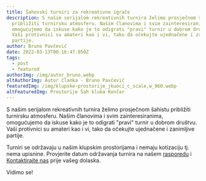 ```yaml
---
title: Šahovski turniri za rekreativne igrače
description: S našim serijalom rekreativnih turnira želimo prosječnom šahistu
  približiti turnirsku atmosferu. Našim članovima i svim zainteresiranima,
  omogućujemo da iskuse kako je to odigrati "pravi" turnir u dobrom društvu.
  Vaši protivnici su amateri kao i vi, tako da očekujte ujednačene i zanimljive
  partije.
author: Bruno Pavčević
date: 2022-03-13T00:16:47.850Z
tags:
  - post
  - featured
authorImg: /img/autor_bruno.webp
altAuthorImg: Autor članka - Bruno Pavčević
featuredImg: /img/klupske-prostorije_jkuoci_c_scale,w_960.webp
altFeaturedImg: Prostorije Šah kluba Končar
---
```


S našim serijalom rekreativnih turnira želimo prosječnom šahistu približiti turnirsku atmosferu. Našim članovima i svim zainteresiranima, omogućujemo da iskuse kako je to odigrati "pravi" turnir u dobrom društvu. Vaši protivnici su amateri kao i vi, tako da očekujte ujednačene i zanimljive partije.

Turniri se održavaju u našim klupskim prostorijama i nemaju kotizaciju tj. nema upisnine. Provjerite datum održavanja turnira na našem [rasporedu](https://www.sahklubkoncar.com/#club-schedule-title) i [Kontaktirajte nas](https://www.sahklubkoncar.com/kontakt/) prije vašeg dolaska.

Vidimo se!
